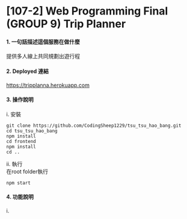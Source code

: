 # [107-2] Web Programming Final <br> (GROUP 9) Trip Planner

#### 1. 一句話描述這個服務在做什麼
提供多人線上共同規劃出遊行程

#### 2. Deployed 連結
https://tripplanna.herokuapp.com

#### 3. 操作說明
i. 安裝
```
git clone https://github.com/CodingSheep1229/tsu_tsu_hao_bang.git
cd tsu_tsu_hao_bang
npm install
cd frontend
npm install
cd ..
```
ii. 執行 <br>
在root folder執行
```
npm start
```

#### 4. 功能說明
i. 